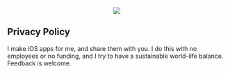 <center>
<img src="http://andrew.farquharson.co.nz/appicons.png">
</center>

## Privacy Policy
I make iOS apps for me, and share them with you. I do this with no employees or no funding, and I try to have a sustainable world-life balance. 
Feedback is welcome.

